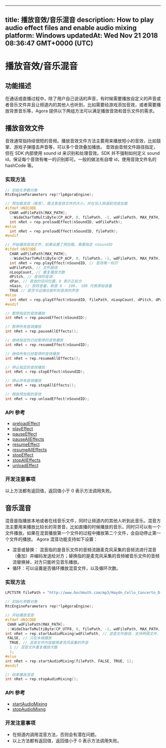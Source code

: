 
---
title: 播放音效/音乐混音
description: How to play audio effect files and enable audio mixing 
platform: Windows
updatedAt: Wed Nov 21 2018 08:36:47 GMT+0000 (UTC)
---
# 播放音效/音乐混音
## 功能描述
在通话或直播过程中，除了用户自己说话的声音，有时候需要播放自定义的声音或者音乐文件并且让频道内的其他人也听到，比如需要给游戏添加音效，或者需要播放背景音乐等，Agora 提供以下两组方法可以满足播放音效和音乐文件的需求。
## 播放音效文件

音效通常指持续很短的音频。播放音效文件方法主要用来播放短小的音效，比如鼓掌、游戏子弹撞击声音等，可以多个音效叠加播放。
音效由音频文件路径指定，但在 SDK 内部使用 sound id 来识别和处理音效。SDK 并不强制如何定义 sound id，保证每个音效有唯一的识别即可。一般的做法有自增 id，使用音效文件名的 hashCode 等。

### 实现方法

```c++
// 初始化参数对象
RtcEngineParameters rep(*lpAgoraEngine);

// 预加载音效（推荐），需注意音效文件的大小，并在加入频道前完成加载
#ifdef UNICODE
  CHAR wdFilePath[MAX_PATH];
  ::WideCharToMultiByte(CP_ACP, 0, filePath, -1, wdFilePath, MAX_PATH, NULL, NULL);
  int nRet = rep.preloadEffect(nSoundID, wdFilePath);
#else
  int nRet = rep.preloadEffect(nSoundID, filePath);
#endif

// 开始播放音效文件，如果设置了预加载，需要指定 nSoundID 
#ifdef UNICODE
  CHAR wdFilePath[MAX_PATH];
  ::WideCharToMultiByte(CP_ACP, 0, filePath, -1, wdFilePath, MAX_PATH, NULL, NULL);
  int nRet = rep.playEffect(nSoundID, // 音效唯一标识
  wdFilePath, // 文件路径
  nLoopCount, // 重复播放次数
  dPitch, // 音效的音调
  dPan, // 音效的空间位置，0 表示正前方
  nGain, // 音效音量，取值 0 - 100， 100 代表原始音量
  TRUE // 是否令远端也能听到音效的声音
#else
  int nRet = rep.playEffect(nSoundID, filePath, nLoopCount, dPitch, dPan, nGain, TRUE);
#endif

// 暂停指定的音效播放
int nRet = rep.pauseEffect(nSoundID);

// 暂停所有音效播放
int nRet = rep.pauseAllEffects();

// 继续指定的已经暂停的音效播放
int nRet = rep.resumeEffect(nSoundID);

// 继续所有已经暂停的音效播放
int nRet = rep.resumeAllEffects();

// 停止指定的音效播放
int nRet = rep.stopEffect(nSoundID);

// 停止所有音效播放
int nRet = rep.stopAllEffects();

// 释放预加载的音效
int nRet = rep.unloadEffect(nSoundID);
```

### API 参考

* [preloadEffect](https://docs.agora.io/cn/Voice/API%20Reference/cpp/classagora_1_1rtc_1_1_rtc_engine_parameters.html#a61e4eac3b78f2774ef1b22d69bd4e166)
* [playEffect](https://docs.agora.io/cn/Voice/API%20Reference/cpp/classagora_1_1rtc_1_1_rtc_engine_parameters.html#a26307c09cbbaecee3bd662294a935821)
* [pauseEffect](https://docs.agora.io/cn/Voice/API%20Reference/cpp/classagora_1_1rtc_1_1_rtc_engine_parameters.html#a75fc09bdd0bd8b2bfe9c47770eb1e928)
* [pauseAllEffects](https://docs.agora.io/cn/Voice/API%20Reference/cpp/classagora_1_1rtc_1_1_rtc_engine_parameters.html#a98ff58bdd2b8683bd27a1f75694641dc)
* [resumeEffect](https://docs.agora.io/cn/Voice/API%20Reference/cpp/classagora_1_1rtc_1_1_rtc_engine_parameters.html#adae083a10afd4b316a2071ba8d01ff80)
* [resumeAllEffects](https://docs.agora.io/cn/Voice/API%20Reference/cpp/classagora_1_1rtc_1_1_rtc_engine_parameters.html#a66dd1578478dd3ca163768d1314cd50a)
* [stopEffect](https://docs.agora.io/cn/Voice/API%20Reference/cpp/classagora_1_1rtc_1_1_rtc_engine_parameters.html#ab0520529fe0ca4eb56d75ff4468e4a03)
* [stopAllEffects](https://docs.agora.io/cn/Voice/API%20Reference/cpp/classagora_1_1rtc_1_1_rtc_engine_parameters.html#a7f742bd2262899a90f4a36205995419e)
* [unloadEffect](https://docs.agora.io/cn/Voice/API%20Reference/cpp/classagora_1_1rtc_1_1_rtc_engine_parameters.html#afd2cc4d59101cef1b5dc9296e604d047)

### 开发注意事项

以上方法都有返回值，返回值小于 0 表示方法调用失败。

## 音乐混音

混音是指播放本地或者在线音乐文件，同时让频道内的其他人听到此音乐。混音方法主要用来播放比较长的背景音，比如直播的时候播放的音乐，同时只可以有一个文件播放。如果在混音播放第一个文件的过程中播放第二个文件，会自动停止第一个文件的播放。
Agora 混音功能支持如下设置：

- 混音或替换： 混音指的是音乐文件的音频流跟麦克风采集的音频流进行混音（叠加）并编码发送给对方；替换指的是麦克风采集的音频被音乐文件的音频流替换掉，对方只能听见音乐播放。
- 循环：可以设置是否循环播放混音文件，以及循环次数。

### 实现方法

```c++
LPCTSTR filePath = "http://www.hochmuth.com/mp3/Haydn_Cello_Concerto_D-1.mp3";

// 初始化参数对象
RtcEngineParameters rep(*lpAgoraEngine);

// 开始播放混音
#ifdef UNICODE
 CHAR wdFilePath[MAX_PATH];
 ::WideCharToMultiByte(CP_UTF8, 0, filePath, -1, wdFilePath, MAX_PATH, NULL, NULL);
int nRet = rep.startAudioMixing(wdFilePath, // 混音文件路径，支持网络文件，比如 http 协议的
 FALSE, // 只在本端播放
  TRUE, // 混音文件内容替换麦克风采集的声音
  1 // 混音文件重复播放次数
  );
#else
int nRet = rep.startAudioMixing(filePath, FALSE, TRUE, 1);
#endif

// 结束播放混音
int nRet = rep.stopAudioMixing();
```

### API 参考

- [startAudioMixing](https://docs.agora.io/cn/Voice/API%20Reference/cpp/classagora_1_1rtc_1_1_rtc_engine_parameters.html#a13106dd42b618ab9d1a03f7ea1bc4f2f)
- [stopAudioMixng](https://docs.agora.io/cn/Voice/API%20Reference/cpp/classagora_1_1rtc_1_1_rtc_engine_parameters.html#a1e7955a19257fe8388f79213a1b7ad5b)

### 开发注意事项

- 在频道内调用混音方法，否则会有潜在问题。
- 以上方法都有返回值，返回值小于 0 表示方法调用失败。
